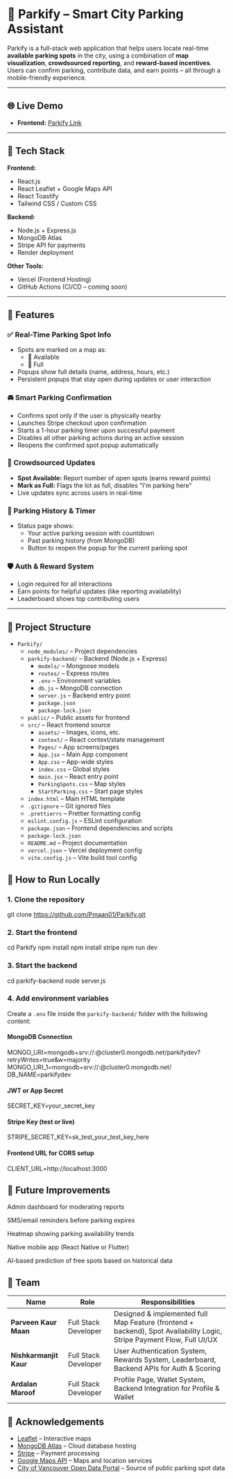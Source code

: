# 🚗 Parkify – Smart City Parking Assistant

Parkify is a full-stack web application that helps users locate real-time **available parking spots** in the city, using a combination of **map visualization**, **crowdsourced reporting**, and **reward-based incentives**. Users can confirm parking, contribute data, and earn points – all through a mobile-friendly experience.

---

## 🌐 Live Demo

- **Frontend:** [Parkify Link](https://parkify-web-app-xi.vercel.app)

---

## 🧰 Tech Stack

**Frontend:**
- React.js
- React Leaflet + Google Maps API
- React Toastify
- Tailwind CSS / Custom CSS

**Backend:**
- Node.js + Express.js
- MongoDB Atlas
- Stripe API for payments
- Render deployment

**Other Tools:**
- Vercel (Frontend Hosting)
- GitHub Actions (CI/CD – coming soon)

---

## 🔑 Features

### ✅ Real-Time Parking Spot Info
- Spots are marked on a map as:
  - 🔵 Available
  - 🔴 Full
- Popups show full details (name, address, hours, etc.)
- Persistent popups that stay open during updates or user interaction

### 🚘 Smart Parking Confirmation
- Confirms spot only if the user is physically nearby
- Launches Stripe checkout upon confirmation
- Starts a 1-hour parking timer upon successful payment
- Disables all other parking actions during an active session
- Reopens the confirmed spot popup automatically

### 🧠 Crowdsourced Updates
- **Spot Available:** Report number of open spots (earns reward points)
- **Mark as Full:** Flags the lot as full, disables "I'm parking here"
- Live updates sync across users in real-time

### 🧾 Parking History & Timer
- Status page shows:
  - Your active parking session with countdown
  - Past parking history (from MongoDB)
  - Button to reopen the popup for the current parking spot

### 🛡️ Auth & Reward System
- Login required for all interactions
- Earn points for helpful updates (like reporting availability)
- Leaderboard shows top contributing users

---
## 📁 Project Structure

- `Parkify/`
  - `node_modules/` – Project dependencies
  - `parkify-backend/` – Backend (Node.js + Express)
    - `models/` – Mongoose models
    - `routes/` – Express routes
    - `.env` – Environment variables
    - `db.js` – MongoDB connection
    - `server.js` – Backend entry point
    - `package.json`
    - `package-lock.json`
  - `public/` – Public assets for frontend
  - `src/` – React frontend source
    - `assets/` – Images, icons, etc.
    - `context/` – React context/state management
    - `Pages/` – App screens/pages
    - `App.jsx` – Main App component
    - `App.css` – App-wide styles
    - `index.css` – Global styles
    - `main.jsx` – React entry point
    - `ParkingSpots.css` – Map styles
    - `StartParking.css` – Start page styles
  - `index.html` – Main HTML template
  - `.gitignore` – Git ignored files
  - `.prettierrc` – Prettier formatting config
  - `eslint.config.js` – ESLint configuration
  - `package.json` – Frontend dependencies and scripts
  - `package-lock.json`
  - `README.md` – Project documentation
  - `vercel.json` – Vercel deployment config
  - `vite.config.js` – Vite build tool config


## 🧪 How to Run Locally

### 1. Clone the repository
git clone https://github.com/Pmaan01/Parkify.git

### 2. Start the frontend
cd Parkify
npm install
npm install stripe
npm run dev

### 3. Start the backend
cd parkify-backend
node server.js

### 4. Add environment variables
Create a `.env` file inside the `parkify-backend/` folder with the following content:

#### MongoDB Connection
MONGO_URI=mongodb+srv://<username>:<password>@cluster0.mongodb.net/parkifydev?retryWrites=true&w=majority
MONGO_URI_1=mongodb+srv://<username>:<password>@cluster0.mongodb.net/
DB_NAME=parkifydev

#### JWT or App Secret
SECRET_KEY=your_secret_key

#### Stripe Key (test or live)
STRIPE_SECRET_KEY=sk_test_your_test_key_here

#### Frontend URL for CORS setup
CLIENT_URL=http://localhost:3000

## 🔮 Future Improvements
Admin dashboard for moderating reports

SMS/email reminders before parking expires

Heatmap showing parking availability trends

Native mobile app (React Native or Flutter)

AI-based prediction of free spots based on historical data

## 👥 Team

| Name                  | Role                 | Responsibilities                                                                                           |
|-----------------------|----------------------|------------------------------------------------------------------------------------------------------------|
| **Parveen Kaur Maan**  | Full Stack Developer  | Designed & implemented full Map Feature (frontend + backend), Spot Availability Logic, Stripe Payment Flow, Full UI/UX |
| **Nishkarmanjit Kaur** | Full Stack Developer  | User Authentication System, Rewards System, Leaderboard, Backend APIs for Auth & Scoring                  |
| **Ardalan Maroof**     | Full Stack Developer  | Profile Page, Wallet System, Backend Integration for Profile & Wallet                      |


## 🙌 Acknowledgements

- [Leaflet](https://leafletjs.com/) – Interactive maps
- [MongoDB Atlas](https://www.mongodb.com/cloud/atlas) – Cloud database hosting
- [Stripe](https://stripe.com/) – Payment processing
- [Google Maps API](https://developers.google.com/maps/documentation) – Maps and location services
- [City of Vancouver Open Data Portal](https://opendata.vancouver.ca/) – Source of public parking spot data



